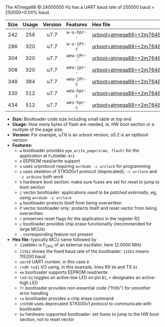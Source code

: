 The ATmega88 @ 24000000 Hz has a UART baud rate of 250000 baud = 250000+0.00% baud.

|Size|Usage|Version|Features|Hex file|
|:-:|:-:|:-:|:-:|:--|
|242|256|u7.7|`w-u-hpr--`|[urboot+atmega88++2m7648x+++28k8_uart0_rxd0_txd1_led+b5_fr_hw.hex](https://raw.githubusercontent.com/stefanrueger/urboot.hex/main/cores/minicore/atmega88/external_oscillator/fcpu++2m7648_Hz/br+++28k8_bps/urboot+atmega88++2m7648x+++28k8_uart0_rxd0_txd1_led+b5_fr_hw.hex)|
|286|320|u7.7|`w-u-jPr-c`|[urboot+atmega88++2m7648x+++28k8_uart0_rxd0_txd1_led+b5_fr_ce.hex](https://raw.githubusercontent.com/stefanrueger/urboot.hex/main/cores/minicore/atmega88/external_oscillator/fcpu++2m7648_Hz/br+++28k8_bps/urboot+atmega88++2m7648x+++28k8_uart0_rxd0_txd1_led+b5_fr_ce.hex)|
|304|320|u7.7|`weu-jPr--`|[urboot+atmega88++2m7648x+++28k8_uart0_rxd0_txd1_ee_led+b5.hex](https://raw.githubusercontent.com/stefanrueger/urboot.hex/main/cores/minicore/atmega88/external_oscillator/fcpu++2m7648_Hz/br+++28k8_bps/urboot+atmega88++2m7648x+++28k8_uart0_rxd0_txd1_ee_led+b5.hex)|
|308|320|u7.7|`weu-jpr--`|[urboot+atmega88++2m7648x+++28k8_uart0_rxd0_txd1_ee_led+b5_fr.hex](https://raw.githubusercontent.com/stefanrueger/urboot.hex/main/cores/minicore/atmega88/external_oscillator/fcpu++2m7648_Hz/br+++28k8_bps/urboot+atmega88++2m7648x+++28k8_uart0_rxd0_txd1_ee_led+b5_fr.hex)|
|348|384|u7.7|`weu-jPr-c`|[urboot+atmega88++2m7648x+++28k8_uart0_rxd0_txd1_ee_led+b5_fr_ce.hex](https://raw.githubusercontent.com/stefanrueger/urboot.hex/main/cores/minicore/atmega88/external_oscillator/fcpu++2m7648_Hz/br+++28k8_bps/urboot+atmega88++2m7648x+++28k8_uart0_rxd0_txd1_ee_led+b5_fr_ce.hex)|
|330|512|u7.7|`weu-hpr-c`|[urboot+atmega88++2m7648x+++28k8_uart0_rxd0_txd1_ee_led+b5_fr_ce_hw.hex](https://raw.githubusercontent.com/stefanrueger/urboot.hex/main/cores/minicore/atmega88/external_oscillator/fcpu++2m7648_Hz/br+++28k8_bps/urboot+atmega88++2m7648x+++28k8_uart0_rxd0_txd1_ee_led+b5_fr_ce_hw.hex)|
|434|512|u7.7|`wes-hpr-c`|[urboot+atmega88++2m7648x+++28k8_uart0_rxd0_txd1_ee_led+b5_fr_ce_stk500_hw.hex](https://raw.githubusercontent.com/stefanrueger/urboot.hex/main/cores/minicore/atmega88/external_oscillator/fcpu++2m7648_Hz/br+++28k8_bps/urboot+atmega88++2m7648x+++28k8_uart0_rxd0_txd1_ee_led+b5_fr_ce_stk500_hw.hex)|

- **Size:** Bootloader code size including small table at top end
- **Usage:** How many bytes of flash are needed, ie, HW boot section or a multiple of the page size
- **Version:** For example, u7.6 is an urboot version, o5.2 is an optiboot version
- **Features:**
  + `w` bootloader provides `pgm_write_page(sram, flash)` for the application at `FLASHEND-4+1`
  + `e` EEPROM read/write support
  + `u` uses urprotocol requiring `avrdude -c urclock` for programming
  + `s` uses skeleton of STK500v1 protocol (deprecated); `-c urclock` and `-c arduino` both work
  + `h` hardware boot section: make sure fuses are set for reset to jump to boot section
  + `j` vector bootloader: applications *need to be patched externally*, eg, using `avrdude -c urclock`
  + `p` bootloader protects itself from being overwritten
  + `P` vector bootloader only: protects itself and reset vector from being overwritten
  + `r` preserves reset flags for the application in the register R2
  + `c` bootloader provides chip erase functionality (recommended for large MCUs)
  + `-` corresponding feature not present
- **Hex file:** typically MCU name followed by
  + `12m0000x` is F<sub>CPU</sub> of an external oscillator, here 12.0000 MHz
  + `115k2` shows the fixed baud rate of the bootloader: `115k2` means 115200 baud
  + `uart0` UART number, in this case `0`
  + `rxd0 txd1` I/O using, in this example, lines RX `D0` and TX `D1`
  + `ee` bootloader supports EEPROM read/write
  + `led-b1` toggles an active-low LED on pin `B1`, `+` designates an active-high LED
  + `fr` bootloader provides non-essential code ("frills") for smoother error handling
  + `ce` bootloader provides a chip erase command
  + `stk500` uses deprecated STK500v1 protocol to communicate with bootloader
  + `hw` hardware supported bootloader: set fuses to jump to the HW boot section, not to reset vector
